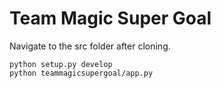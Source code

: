 # Team Magic Super Goal

Navigate to the src folder after cloning.

```
python setup.py develop
python teammagicsupergoal/app.py
```
